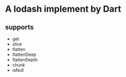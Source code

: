 # A lodash implement by Dart

## supports

+ get
+ slice
+ flatten
+ flattenDeep
+ flattenDepth
+ chunk
+ isNull